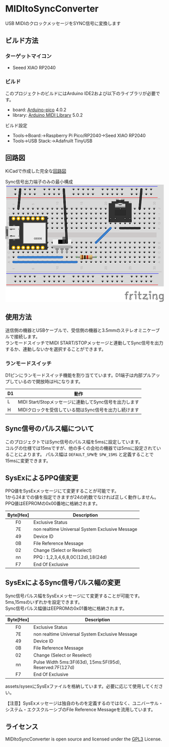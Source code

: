 # MIDItoSyncConverter
USB MIDIのクロックメッセージをSYNC信号に変換します

## ビルド方法
### ターゲットマイコン
- Seeed XIAO RP2040

### ビルド
このプロジェクトのビルドにはArduino IDE2および以下のライブラリが必要です。
- board: [Arduino-pico](https://github.com/earlephilhower/arduino-pico) 4.0.2
- library: [Arduino MIDI Library](https://github.com/FortySevenEffects/arduino_midi_library) 5.0.2

ビルド設定  
- Tools->Board:->Raspberry Pi Pico/RP2040->Seed XIAO RP2040
- Tools->USB Stack:->Adafruilt TinyUSB

## 回路図
KiCadで作成した完全な[回路図](./hardware/KiCad/USBMIDItoSYNC_Converter/)

Sync信号出力端子のみの最小構成  
![Fritzing](./hardware/Fritzing/USBMIDItoSyncConverter-MinimumConfiguration.png)

## 使用方法
送信側の機器とUSBケーブルで、受信側の機器と3.5mmのステレオミニケーブルで接続します。  
ランモードスイッチでMIDI START/STOPメッセージと連動してSync信号を出力するか、連動しないかを選択することができます。

### ランモードスイッチ
D1ピンにランモードスイッチ機能を割り当てています。D1端子は内部プルアップしているので開放時はHになります。

|D1 |動作|
|----|---------|
|L|MIDI Start/Stopメッセージに連動してSync信号を出力します|
|H|MIDIクロックを受信している間はSync信号を出力し続けます|

## Sync信号のパルス幅について
このプロジェクトではSync信号のパルス幅を5msに設定しています。  
コルグの仕様では15msですが、他の多くの会社の機器では5msに設定されていることによります。
パルス幅は ```DEFAULT_SPW```を ```SPW_15MS``` と定義することで15msに変更できます。

## SysExによるPPQ値変更
PPQ値をSysExメッセージにて変更することが可能です。  
1から24までの値を指定できますが24の約数でなければ正しく動作しません。  
PPQ値はEEPROMの0x00番地に格納されます。

|Byte[Hex] | Description                                     |
|:--------:|-------------------------------------------------|
|F0        | Exclusive Status                                |
|7E        | non realtime Universal System Exclusive Message |
|49        | Device ID                                       |
|0B        | File Reference Message                          |
|02        | Change (Select or Reselect)                     |
|nn        | PPQ : 1,2,3,4,6,8,0C(12d),18(24d)               |
|F7        | End Of Exclusive                                |

## SysExによるSync信号パルス幅の変更
Sync信号パルス幅をSysExメッセージにて変更することが可能です。  
5ms,15msのいずれかを設定できます。  
Sync信号パルス幅値はEEPROMの0x01番地に格納されます。

|Byte[Hex] | Description                                             |
|:--------:|---------------------------------------------------------|
|F0        | Exclusive Status                                        |
|7E        | non realtime Universal System Exclusive Message         |
|49        | Device ID                                               |
|0B        | File Reference Message                                  |
|02        | Change (Select or Reselect)                             |
|nn        | Pulse Width 5ms:3F(63d), 15ms:5F(95d), Reserved:7F(127d)|
|F7        | End Of Exclusive                                        |

assets/sysexにSysExファイルを格納しています。必要に応じて使用してください。

【注意】SysExメッセージは独自のものを定義するのではなく、ユニバーサル・システム・エクスクルーシブのFile Reference Messageを流用しています。

## ライセンス
MIDItoSyncConverter is open source and licensed under the [GPL3](/LICENSE) License.
